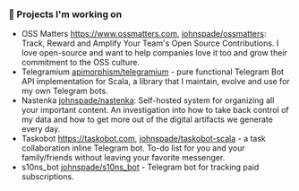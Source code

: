 ### 🔭 Projects I'm working on

- OSS Matters https://www.ossmatters.com, [johnspade/ossmatters](https://github.com/johnspade/ossmatters): Track, Reward and Amplify Your Team's Open Source Contributions. I love open-source and want to help companies love it too and grow their commitment to the OSS culture.
- Telegramium [apimorphism/telegramium](https://github.com/apimorphism/telegramium) - pure functional Telegram Bot API implementation for Scala, a library that I maintain, evolve and use for my own Telegram bots.
- Nastenka [johnspade/nastenka](https://github.com/johnspade/nastenka): Self-hosted system for organizing all your important content. An investigation into how to take back control of my data and how to get more out of the digital artifacts we generate every day.
- Taskobot https://taskobot.com, [johnspade/taskobot-scala](https://github.com/johnspade/taskobot-scala) - a task collaboration inline Telegram bot. To-do list for you and your family/friends without leaving your favorite messenger.
- s10ns_bot [johnspade/s10ns_bot](https://github.com/johnspade/s10ns_bot) - Telegram bot for tracking paid subscriptions.
